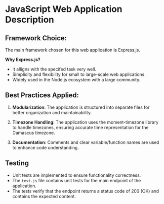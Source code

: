 # JavaScript Web Application Description

## Framework Choice:

The main framework chosen for this web application is Express.js.

**Why Express.js?**
   - It alligns with the specifed task very well.
   - Simplicity and flexibility for small to large-scale web applications.
   - Widely used in the Node.js ecosystem with a large community.

## Best Practices Applied:

1. **Modularization**: The application is structured into separate files for better organization and maintainability.

2. **Timezone Handling**: The application uses the moment-timezone library to handle timezones, ensuring accurate time representation for the Damascus timezone.

4. **Documentation**: Comments and clear variable/function names are used to enhance code understanding.

## Testing
   - Unit tests are implemented to ensure functionality correctness.
   - The `test.js` file contains unit tests for the main endpoint of the application.
   - The tests verify that the endpoint returns a status code of 200 (OK) and contains the expected content.